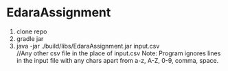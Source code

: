 # EdaraAssignment

1) clone repo
2) gradle jar
3) java -jar ./build/libs/EdaraAssignment.jar input.csv  
   //Any other csv file in the place of input.csv
  Note: Program ignores lines in the input file with any chars apart from a-z, A-Z, 0-9, comma, space.

